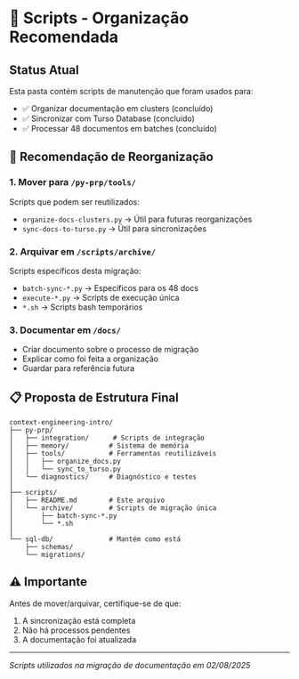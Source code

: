 # 📁 Scripts - Organização Recomendada

## Status Atual

Esta pasta contém scripts de manutenção que foram usados para:
- ✅ Organizar documentação em clusters (concluído)
- ✅ Sincronizar com Turso Database (concluído)
- ✅ Processar 48 documentos em batches (concluído)

## 🎯 Recomendação de Reorganização

### 1. **Mover para `/py-prp/tools/`**
Scripts que podem ser reutilizados:
- `organize-docs-clusters.py` → Útil para futuras reorganizações
- `sync-docs-to-turso.py` → Útil para sincronizações

### 2. **Arquivar em `/scripts/archive/`**
Scripts específicos desta migração:
- `batch-sync-*.py` → Específicos para os 48 docs
- `execute-*.py` → Scripts de execução única
- `*.sh` → Scripts bash temporários

### 3. **Documentar em `/docs/`**
- Criar documento sobre o processo de migração
- Explicar como foi feita a organização
- Guardar para referência futura

## 📋 Proposta de Estrutura Final

```
context-engineering-intro/
├── py-prp/
│   ├── integration/      # Scripts de integração
│   ├── memory/          # Sistema de memória
│   ├── tools/           # Ferramentas reutilizáveis
│   │   ├── organize_docs.py
│   │   └── sync_to_turso.py
│   └── diagnostics/     # Diagnóstico e testes
│
├── scripts/
│   ├── README.md        # Este arquivo
│   └── archive/         # Scripts de migração única
│       ├── batch-sync-*.py
│       └── *.sh
│
└── sql-db/              # Mantém como está
    ├── schemas/
    └── migrations/
```

## ⚠️ Importante

Antes de mover/arquivar, certifique-se de que:
1. A sincronização está completa
2. Não há processos pendentes
3. A documentação foi atualizada

---
*Scripts utilizados na migração de documentação em 02/08/2025*